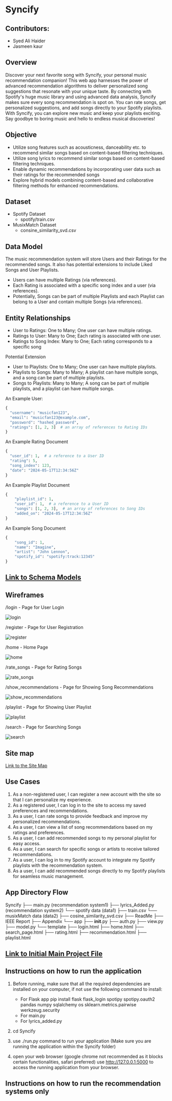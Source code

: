 
# Syncify

## Contributors:

* Syed Ali Haider
* Jasmeen kaur

## Overview

Discover your next favorite song with Syncify, your personal music recommendation companion! This web app harnesses the power of advanced recommendation algorithms to deliver personalized song suggestions that resonate with your unique taste. By connecting with Spotify's huge music library and using advanced data analysis, Syncify makes sure every song recommendation is spot on. You can rate songs, get personalized suggestions, and add songs directly to your Spotify playlists. With Syncify, you can explore new music and keep your playlists exciting. Say goodbye to boring music and hello to endless musical discoveries!

## Objective

* Utilize song features such as acousticness, danceability etc. to recommend similar songs based on content-based filtering techniques.
* Utilize song lyrics to recommend similar songs based on content-based filtering techniques.
* Enable dynamic recommendations by incorporating user data such as their ratings for the recommended songs
* Explore hybrid models combining content-based and collaborative filtering methods for enhanced recommendations.

## Dataset

* Spotify Dataset
    - spotify/train.csv
* MusixMatch Dataset
    - consine_similarity_svd.csv


## Data Model

The music recommendation system will store Users and their Ratings for the recommended songs. It also has potential extensions to include Liked Songs and User Playlists.

* Users can have multiple Ratings (via references).
* Each Rating is associated with a specific song index and a user (via references).
* Potentially, Songs can be part of multiple Playlists and each Playlist can belong to a User and contain multiple Songs (via references).

## Entity Relationships

* User to Ratings: One to Many; One user can have multiple ratings.
* Ratings to User: Many to One; Each rating is associated with one user.
* Ratings to Song Index: Many to One; Each rating corresponds to a specific song 

Potential Extension
* User to Playlists: One to Many; One user can have multiple playlists.
* Playlists to Songs: Many to Many; A playlist can have multiple songs, and a song can be part of multiple playlists.
* Songs to Playlists: Many to Many; A song can be part of multiple playlists, and a playlist can have multiple songs.


An Example User:

```python
{
  "username": "musicfan123",
  "email": "musicfan123@example.com",
  "password": "hashed_password",
  "ratings": [1, 2, 3]  # an array of references to Rating IDs
}
```

An Example Rating Document

```python
{
  "user_id": 1,  # a reference to a User ID
  "rating": 5,
  "song_index": 123,
  "date": "2024-05-17T12:34:56Z"
}
```

An Example Playlist Document

```python
{
    "playlist_id": 1,
    "user_id": 1,  # a reference to a User ID
    "songs": [1, 2, 3],  # an array of references to Song IDs
    "added_on": "2024-05-17T12:34:56Z"
}
```

An Example Song Document

```python
{
    "song_id": 1,
    "name": "Imagine",
    "artist": "John Lennon",
    "spotify_id": "spotify:track:12345"
}
```

## [Link to Schema Models](models.py) 


## Wireframes

/login - Page for User Login

![login](documentation/login.png)

/register - Page for User Registration

![register](documentation/register.png)

/home - Home Page

![home](documentation/home.png)

/rate_songs - Page for Rating Songs

![rate_songs](documentation/rate_songs.png)

/show_recommendations - Page for Showing Song Recommendations

![show_recommendations](documentation/show_recommendations.png)

/playlist - Page for Showing User Playlist

![playlist](documentation/playlist.png)

/search - Page for Searching Songs

![search](documentation/search.png)

## Site map

[Link to the Site Map](documentation/Syncify's-Site-Map.png) 


## Use Cases

1. As a non-registered user, I can register a new account with the site so that I can personalize my experience.
2. As a registered user, I can log in to the site to access my saved preferences and recommendations.
3. As a user, I can rate songs to provide feedback and improve my personalized recommendations.
4. As a user, I can view a list of song recommendations based on my ratings and preferences.
5. As a user, I can add recommended songs to my personal playlist for easy access.
6. As a user, I can search for specific songs or artists to receive tailored recommendations.
7. As a user, I can log in to my Spotify account to integrate my Spotify playlists with the recommendation system.
8. As a user, I can add recommended songs directly to my Spotify playlists for seamless music management.

## App Directory Flow

Syncify
├── main.py (recommendation system1)
├── lyrics_Added.py (recommendation system2)
└── spotify data (data1)
    ├── train.csv
└── musixMatch data (data2)
    ├── cosine_similarity_svd.csv 
├── ReadMe
├── IEEE Report
├── Appendix
└── app
    ├── __init__.py
    ├── auth.py
    ├── view.py
    ├── model.py
    └── template
        ├── login.html
        ├── home.html
        ├── search_page.html
        ├── rating.html
        ├── recommendation.html
        ├── playlist.html

## [Link to Initial Main Project File](app) 


## Instructions on how to run the application

1. Before running, make sure that all the required dependencies are installed on your computer, if not use the following command to install:
    * For Flask app
        pip install flask flask_login spotipy spotipy.oauth2 pandas numpy sqlalchemy os sklearn.metrics.pairwise werkzeug.security
    * For main.py
    * For lyrics_added.py
    
2. cd Syncify 
3. use ./run.py command to run your application (Make sure you are running the application within the Syncify folder)
4. open your web browser (google chrome not recommended as it blocks certain functionalities, safari preferred)
    use http://127.0.0.1:5000 to access the running application from your browser. 
    
## Instructions on how to run the recommendation systems only
 
